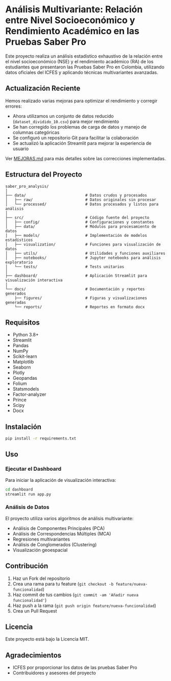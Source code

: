 # Análisis Multivariante: Relación entre Nivel Socioeconómico y Rendimiento Académico en las Pruebas Saber Pro

Este proyecto realiza un análisis estadístico exhaustivo de la relación entre el nivel socioeconómico (NSE) y el rendimiento académico (RA) de los estudiantes que presentaron las Pruebas Saber Pro en Colombia, utilizando datos oficiales del ICFES y aplicando técnicas multivariantes avanzadas.

## Actualización Reciente

Hemos realizado varias mejoras para optimizar el rendimiento y corregir errores:

- Ahora utilizamos un conjunto de datos reducido (`dataset_dividido_10.csv`) para mejor rendimiento
- Se han corregido los problemas de carga de datos y manejo de columnas categóricas
- Se configuró un repositorio Git para facilitar la colaboración
- Se actualizó la aplicación Streamlit para mejorar la experiencia de usuario

Ver [MEJORAS.md](MEJORAS.md) para más detalles sobre las correcciones implementadas.

## Estructura del Proyecto

```
saber_pro_analysis/
│
├── data/                          # Datos crudos y procesados
│   ├── raw/                       # Datos originales sin procesar
│   └── processed/                 # Datos procesados y listos para análisis
│
├── src/                           # Código fuente del proyecto
│   ├── config/                    # Configuraciones y constantes
│   ├── data/                      # Módulos para procesamiento de datos
│   ├── models/                    # Implementación de modelos estadísticos
│   ├── visualization/             # Funciones para visualización de datos
│   ├── utils/                     # Utilidades y funciones auxiliares
│   ├── notebooks/                 # Jupyter notebooks para análisis exploratorio
│   └── tests/                     # Tests unitarios
│
├── dashboard/                     # Aplicación Streamlit para visualización interactiva
│
└── docs/                          # Documentación y reportes generados
    ├── figures/                   # Figuras y visualizaciones generadas
    └── reports/                   # Reportes en formato docx
```

## Requisitos

- Python 3.8+
- Streamlit
- Pandas
- NumPy
- Scikit-learn
- Matplotlib
- Seaborn
- Plotly
- Geopandas
- Folium
- Statsmodels
- Factor-analyzer
- Prince
- Scipy
- Docx

## Instalación

```bash
pip install -r requirements.txt
```

## Uso

### Ejecutar el Dashboard

Para iniciar la aplicación de visualización interactiva:

```bash
cd dashboard
streamlit run app.py
```

### Análisis de Datos

El proyecto utiliza varios algoritmos de análisis multivariante:

- Análisis de Componentes Principales (PCA)
- Análisis de Correspondencias Múltiples (MCA)
- Regresiones multivariantes
- Análisis de Conglomerados (Clustering)
- Visualización geoespacial

## Contribución

1. Haz un Fork del repositorio
2. Crea una rama para tu feature (`git checkout -b feature/nueva-funcionalidad`)
3. Haz commit de tus cambios (`git commit -am 'Añadir nueva funcionalidad'`)
4. Haz push a la rama (`git push origin feature/nueva-funcionalidad`)
5. Crea un Pull Request

## Licencia

Este proyecto está bajo la Licencia MIT.

## Agradecimientos

- ICFES por proporcionar los datos de las pruebas Saber Pro
- Contribuidores y asesores del proyecto
